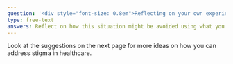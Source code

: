 ```yaml
---
question: '<div style="font-size: 0.8em">Reflecting on your own experiences:</div> What changes would you recommend in your workplace to address institutional stigma? What could you personally do?'
type: free-text
answers: Reflect on how this situation might be avoided using what you have learned in this module.
---
```

<!--- This is where the rich feedback goes -->
Look at the suggestions on the next page for more ideas on how you can address stigma in healthcare.